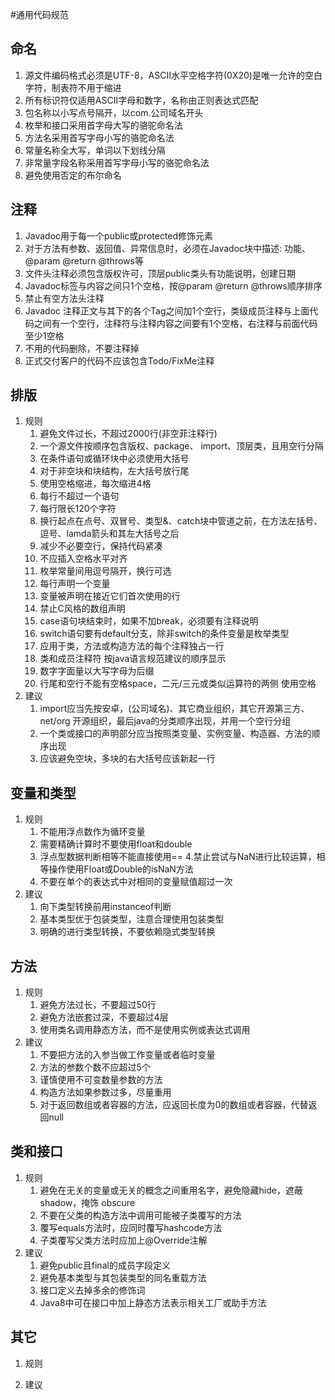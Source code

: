 #通用代码规范
## 命名
1. 源文件编码格式必须是UTF-8，ASCII水平空格字符(0X20)是唯一允许的空白字符，制表符不用于缩进
2. 所有标识符仅适用ASCII字母和数字，名称由正则表达式匹配
3. 包名称以小写点号隔开，以com.公司域名开头
4. 枚举和接口采用首字母大写的骆驼命名法
5. 方法名采用首写字母小写的骆驼命名法
6. 常量名称全大写，单词以下划线分隔
7. 非常量字段名称采用首写字母小写的骆驼命名法
8. 避免使用否定的布尔命名

## 注释
1. Javadoc用于每一个public或protected修饰元素
2. 对于方法有参数、返回值、异常信息时，必须在Javadoc块中描述: 功能、@param @return @throws等
3. 文件头注释必须包含版权许可，顶层public类头有功能说明，创建日期
4. Javadoc标签与内容之间只1个空格，按@param @return @throws顺序排序
5. 禁止有空方法头注释
6. Javadoc 注释正文与其下的各个Tag之间加1个空行，类级成员注释与上面代码之间有一个空行，注释符与注释内容之间要有1个空格，右注释与前面代码至少1空格
7. 不用的代码删除，不要注释掉
8. 正式交付客户的代码不应该包含Todo/FixMe注释

## 排版
1. 规则
   1. 避免文件过长，不超过2000行(非空菲注释行)
   2. 一个源文件按顺序包含版权、package、 import、顶层类，且用空行分隔
   3. 在条件语句或循环块中必须使用大括号
   4. 对于非空块和块结构，左大括号放行尾
   5. 使用空格缩进，每次缩进4格
   6. 每行不超过一个语句
   7. 每行限长120个字符
   8. 换行起点在点号、双冒号、类型&、catch块中管道之前，在方法左括号、逗号、lamda箭头和其左大括号之后
   9. 减少不必要空行，保持代码紧凑
   10. 不应插入空格水平对齐
   11. 枚举常量间用逗号隔开，换行可选
   12. 每行声明一个变量
   13. 变量被声明在接近它们首次使用的行
   14. 禁止C风格的数组声明
   15. case语句块结束时，如果不加break，必须要有注释说明
   16. switch语句要有default分支，除非switch的条件变量是枚举类型
   17. 应用于类，方法或构造方法的每个注释独占一行
   18. 类和成员注释符 按java语言规范建议的顺序显示
   19. 数字字面量以大写字母为后缀
   20. 行尾和空行不能有空格space，二元/三元或类似运算符的两侧 使用空格
2. 建议
   1. import应当先按安卓，(公司域名)、其它商业组织，其它开源第三方、net/org 开源组织，最后java的分类顺序出现，并用一个空行分组
   2. 一个类或接口的声明部分应当按照类变量、实例变量、构造器、方法的顺序出现
   3. 应该避免空块，多块的右大括号应该新起一行

## 变量和类型
1. 规则
   1. 不能用浮点数作为循环变量
   2. 需要精确计算时不要使用float和double
   3. 浮点型数据判断相等不能直接使用==
      4.禁止尝试与NaN进行比较运算，相等操作使用Float或Double的isNaN方法
   4. 不要在单个的表达式中对相同的变量赋值超过一次
2. 建议
   1. 向下类型转换前用instanceof判断
   2. 基本类型优于包装类型，注意合理使用包装类型
   3. 明确的进行类型转换，不要依赖隐式类型转换

## 方法
1. 规则
   1. 避免方法过长，不要超过50行
   2. 避免方法嵌套过深，不要超过4层
   3. 使用类名调用静态方法，而不是使用实例或表达式调用
2. 建议
   1. 不要把方法的入参当做工作变量或者临时变量
   2. 方法的参数个数不应超过5个
   3. 谨慎使用不可变数量参数的方法
   4. 构造方法如果参数过多，尽量重用
   5. 对于返回数组或者容器的方法，应返回长度为0的数组或者容器，代替返回null

## 类和接口
1. 规则
   1. 避免在无关的变量或无关的概念之间重用名字，避免隐藏hide，遮蔽 shadow，掩饰 obscure
   2. 不要在父类的构造方法中调用可能被子类覆写的方法
   3. 覆写equals方法时，应同时覆写hashcode方法
   4. 子类覆写父类方法时应加上@Override注解
2. 建议
   1. 避免public且final的成员字段定义
   2. 避免基本类型与其包装类型的同名重载方法
   3. 接口定义去掉多余的修饰词
   4. Java8中可在接口中加上静态方法表示相关工厂或助手方法

## 其它
1. 规则

2. 建议
